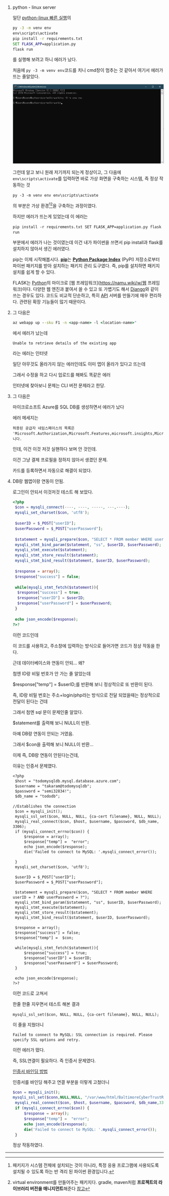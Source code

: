 1. python - linux server

   일단 [python-linux 빠른 실행](https://docs.microsoft.com/ko-kr/azure/app-service/containers/quickstart-python?tabs=cmd)의 

   ```cmd
   py -3 -m venv env
   env\scripts\activate
   pip install -r requirements.txt
   SET FLASK_APP=application.py
   flask run
   ```

   를 실행해 보려고 하니 에러가 났다.

   처음에 `py -3 -m venv env`코드를 치니 cmd창이 멈추는 것 같아서 여기서 에러가 뜨는 줄알았다.

   ![](./image-20200326223334242.png)

   그런데 알고 보니 원래 저기까지 되는게 정상이고, 그 다음에 `env\scripts\activate`를 입력하면 바로 가상 화면을 구축하는 시스템, 즉 정상 작동하는 것

   `py -3 -m venv env
   env\scripts\activate`
   
   의 부분은 가상 환경[^가상환경][^venv]을 구축하는 과정이였다.

   하지만 에러가 뜨는게 있었는데 이 에러는 

   `pip install -r requirements.txt
   SET FLASK_APP=application.py
   flask run`

   부분에서 에러가 나는 것이였는데 이건 내가 파이썬을 쓰면서 pip install과 flask를 설치하지 않아서 생긴 에러였다.

   pip는 이제 시작해봅시다. [**pip**](http://pip-installer.org/)는 [**Python Package Index**](http://pypi.python.org/) (PyPI) 저장소로부터 파이썬 패키지를 받아 설치하는 패키지 관리 도구였다. 즉, pip를 설치하면 패키지 설치를 쉽게 할 수 있다.

   FLASK는 [Python](https://namu.wiki/w/Python)의 마이크로 [웹 프레임워크](https://namu.wiki/w/웹 프레임워크)이다. 다양한 웹 엔진과 붙여서 쓸 수 있고 또 가볍기도 해서 [Django](https://namu.wiki/w/Django)와 같이 쓰는 경우도 있다. 코드도 비교적 단순하고, 특히 [API](https://namu.wiki/w/API) 서버를 만들기에 매우 편리하다. 관련된 확장 기능들이 많기 때문이다.



2. 그 다음은

   ```cmd
   az webapp up --sku F1 -n <app-name> -l <location-name>"
   ```

   에서 에러가 났는데 

   ```error
   Unable to retrieve details of the existing app 
   ```

   라는 에러는 인터넷

   일단 아무것도 올라가지 않는 에러인데도 이미 앱이 올라가 있다고 뜨는데

   그래서 수정을 하고 다시 업로드를 해봐도 똑같은 에러

   인터넷에 찾아보니 문제는 CLI 버전 문제라고 한당.

3. 그 다음은

   마이크로소프트 Azure를 SQL DB를 생성하면서 에러가 났다

   에러 메세지는

   ```
   허용된 공급자 네임스페이스의 목록은 'Microsoft.Authorization,Microsoft.Features,microsoft.insights,Microsoft.NotificationHubs,Microsoft.Resources,Microsoft.Sql,microsoft.support,microsoft.visualstudio,Microsoft.Web'입니다.
   ```

   인데, 이건 이것 저것 실핸하다 보며 안 것인데.

   이건 그냥 결제 프로필을 정하지 않아서 생겼던 문제.

   카드를 등록하면서 자동으로 해결이 되었다.

   
   
4. DB랑 웹앱이랑 연동이 안됨.

   로그인이 안되서 이것저것 테스트 해 보았다.

   ```php
   <?php
    $con = mysqli_connect(----, ----, -----, ---,----);
    mysqli_set_charset($con, 'utf8');
    
    $userID = $_POST["userID"];
    $userPassword = $_POST["userPassword"];
    
    $statement = mysqli_prepare($con, "SELECT * FROM member WHERE userID = ? AND userPassword = ?");
    mysqli_stmt_bind_param($statement, "ss", $userID, $userPassword);
    mysqli_stmt_execute($statement);
    mysqli_stmt_store_result($statement);
    mysqli_stmt_bind_result($statement, $userID, $userPassword);
   
    $response = array();
    $response["success"] = false;
    
    while(mysqli_stmt_fetch($statement)){ 
     $response["success"] = true;
     $response["userID"] = $userID;
     $response["userPassword"] = $userPassword;
    }
    
    echo json_encode($response); 
   ?>?
   ```

   이런 코드인데

   이 코드를 사용하고, 주소창에 입력하는 방식으로 들어가면 코드가 정상 작동을 한다.

   근데 데이터베이스와 연동이 안되... 왜?

   첨엔 ID랑 비밀 번호가 안 가는 줄 알았는데

    $response["temp"] =  $userID;를 반환해 보니 정상적으로 또 반환이 된다.

   즉, ID랑 비밀 번호는 주소+login/php라는 방식으로 전달 되었을때는 정상적으로 전달이 된다는 건데

   그래서 첨엔 sql 문이 문제인줄 알았다.

   $statement를 출력해 보니 NULL이 반환.

   아예 DB랑 연동이 안되는 거였음.

   그래서 $con을 출력해 보니 NULL이 반환...

   이제 즉, DB랑 연동이 안된다는건데, 

   이유는 인증서 문제였다.
   
   ```
   <?php
   	$host = "todomysqldb.mysql.database.azure.com";
   	$username = "takaram@todomysqldb";
   	$password = "semi32834!";
   	$db_name = "tododb";
   
   //Establishes the connection
   	$con = mysqli_init();
   	mysqli_ssl_set($con, NULL, NULL, {ca-cert filename}, NULL, NULL); 
   	mysqli_real_connect($con, $host, $username, $password, $db_name, 3306);
   	if (mysqli_connect_errno($con)) {
   		$response = array();
   		$response["temp"] =  "error";
   		echo json_encode($response); 
   		die('Failed to connect to MySQL: '.mysqli_connect_error());
   		
   	}
   	mysqli_set_charset($con, 'utf8');
    
   	$userID = $_POST["userID"];
   	$userPassword = $_POST["userPassword"];
    
   	$statement = mysqli_prepare($con, "SELECT * FROM member WHERE userID = ? AND userPassword = ?");
   	mysqli_stmt_bind_param($statement, "ss", $userID, $userPassword);
   	mysqli_stmt_execute($statement);
   	mysqli_stmt_store_result($statement);
   	mysqli_stmt_bind_result($statement, $userID, $userPassword);
   
   	$response = array();
   	$response["success"] = false;
   	$response["temp"] =  $con;
    
   	while(mysqli_stmt_fetch($statement)){ 
   		$response["success"] = true;
   		$response["userID"] = $userID;
   		$response["userPassword"] = $userPassword;
   	}
    
   	echo json_encode($response); 
   ?>?
   ```

   
   이런 코드로 고쳐서 
   
   한줄 한줄 지우면서 테스트 해본 결과
   
   `mysqli_ssl_set($con, NULL, NULL, {ca-cert filename}, NULL, NULL); `
   
   이 줄을 지웠더니
   
   ```error
   Failed to connect to MySQL: SSL connection is required. Please specify SSL options and retry.
   ```

   이런 에러가 떴다. 

   즉, SSL연결이 필요하다. 즉 인증서 문제였다.

   [인증서 바인딩 방법](https://docs.microsoft.com/ko-kr/azure/mysql/howto-configure-ssl)

   인증서를 바인딩 해주고 연결 부분을 이렇게 고쳤더니

   ```php
   $con = mysqli_init();
   mysqli_ssl_set($conn,NULL,NULL, "/var/www/html/BaltimoreCyberTrustRoot.crt.pem", NULL, NULL) ; 
   	mysqli_real_connect($con, $host, $username, $password, $db_name,3306, MYSQLI_CLIENT_SSL);
   	if (mysqli_connect_errno($con)) {
   		$response = array();
   		$response["temp"] =  "error";
   		echo json_encode($response); 
   		die('Failed to connect to MySQL: '.mysqli_connect_error());
   	}
   ```

   정상 작동하였다.

-----
[^가상환경]: 패키지가 시스템 전체에 설치되는 것이 아니라, 특정 응용 프로그램에 사용되도록 설치될 수 있도록 하는 반 격리 된 파이썬 환경입니다.

[^venv]: virtual environment를 만들어주는 패키지다. gradle, maven처럼 **프로젝트의 라이브러리 버전을 매니지먼트**해준다 [참고](https://ssaemo.tistory.com/132)